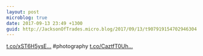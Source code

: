 ```yaml
---
layout: post
microblog: true
date: 2017-09-13 23:49 +1300
guid: http://JacksonOfTrades.micro.blog/2017/09/13/t907919154702946304.html
---
```

[t.co/xST6H5ysE...](https://t.co/xST6H5ysEX) #photography [t.co/CaztfT0Uh...](https://t.co/CaztfT0Uhy)

